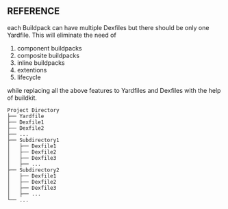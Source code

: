 ## REFERENCE

each Buildpack can have multiple Dexfiles but there should be only one Yardfile.
This will eliminate the need of 
1. component buildpacks 
2. composite buildpacks
3. inline buildpacks
4. extentions
5. lifecycle
   
while replacing all the above features to Yardfiles and Dexfiles with the help of buildkit.

```shell
Project Directory
├── Yardfile
├── Dexfile1
├── Dexfile2
├── ...
├── Subdirectory1
│   ├── Dexfile1
│   ├── Dexfile2
│   ├── Dexfile3
│   ├── ...
├── Subdirectory2
│   ├── Dexfile1
│   ├── Dexfile2
│   ├── Dexfile3
│   ├── ...
└── ...
```
